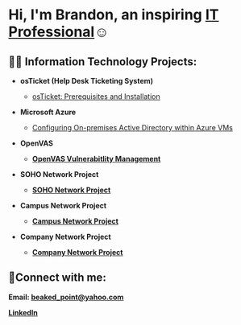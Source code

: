 <h1>Hi, I'm Brandon, an inspiring <a href="https://www.linkedin.com/in/brandon-richards-3a02b9127/"> IT Professional</a>☺</h1>

<h2>👨‍💻 Information Technology Projects:</h2>

- <b>osTicket (Help Desk Ticketing System)</b>
  - [osTicket: Prerequisites and Installation](https://github.com/Sirdsapes/osticket-prereqs)

- <b>Microsoft Azure</b>
  - [Configuring On-premises Active Directory within Azure VMs](https://github.com/Sirdsapes/configure-ad)

- <b>OpenVAS<b>
  - [OpenVAS Vulnerabitlity Management](https://github.com/Sirdsapes/openVAS)   

- <b>SOHO Network Project<b>
  - [SOHO Network Project](https://github.com/Sirdsapes/SOHO-Network-Project)

- <b>Campus Network Project<b>
  - [Campus Network Project](https://github.com/Sirdsapes/SOHO-Network-Project](https://github.com/Sirdsapes/Campus-Network-Project))
 
- <b>Company Network Project<b>
  - [Company Network Project](https://github.com/Sirdsapes/Company-Network-Project/tree/main)

<h2>🤳Connect with me:</h2>

Email: beaked_point@yahoo.com

[LinkedIn](https://www.linkedin.com/in/brandon-richards-3a02b9127/)
